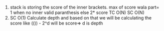 1. stack is storing the score of the inner brackets.
max of score wala part= 1 when no inner valid paranthesis else 2* score
TC O(N)
SC O(N)
2. SC O(1)
Calculate depth and based on that we will be calculating the score
like (()) - 2^d will be score=> d is depth
​